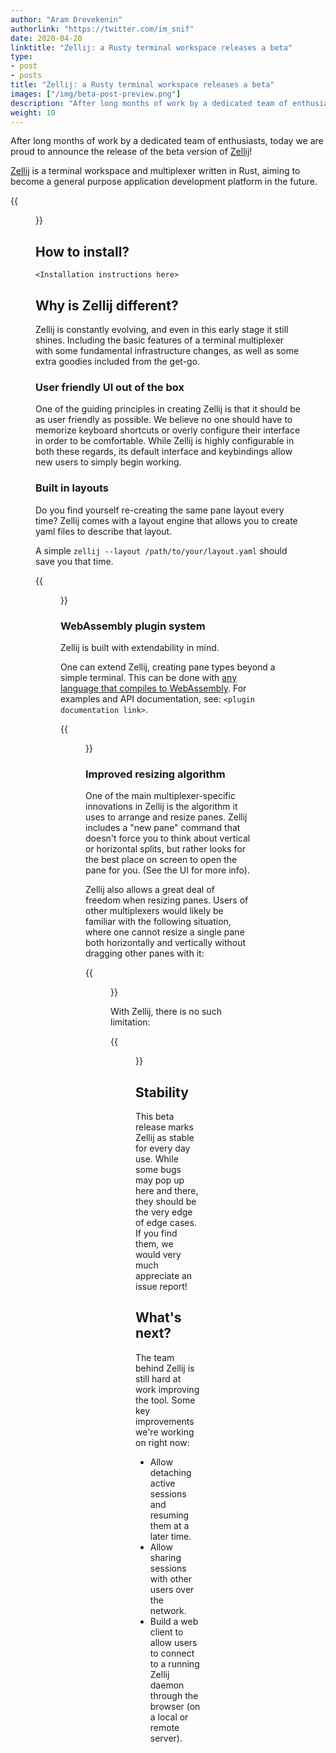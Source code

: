 ```yaml
---
author: "Aram Drevekenin"
authorlink: "https://twitter.com/im_snif"
date: 2020-04-20
linktitle: "Zellij: a Rusty terminal workspace releases a beta"
type:
- post
- posts
title: "Zellij: a Rusty terminal workspace releases a beta"
images: ["/img/beta-post-preview.png"]
description: "After long months of work by a dedicated team of enthusiasts, today we are proud to announce the release of the beta version of Zellij"
weight: 10
---
```


After long months of work by a dedicated team of enthusiasts, today we are proud to announce the release of the beta version of [Zellij](https://github.com/zellij-org/zellij)!

[Zellij](https://github.com/zellij-org/zellij) is a terminal workspace and multiplexer written in Rust, aiming to become a general purpose application development platform in the future.

{{<figure src="/img/zellij-preview-animated.gif" class="center">}}

## How to install?

`<Installation instructions here>`

## Why is Zellij different?
Zellij is constantly evolving, and even in this early stage it still shines. Including the basic features of a terminal multiplexer with some fundamental infrastructure changes, as well as some extra goodies included from the get-go.

### User friendly UI out of the box

One of the guiding principles in creating Zellij is that it should be as user friendly as possible.
We believe no one should have to memorize keyboard shortcuts or overly configure their interface in order to be comfortable.
While Zellij is highly configurable in both these regards, its default interface and keybindings allow new users to simply begin working.

### Built in layouts

Do you find yourself re-creating the same pane layout every time? Zellij comes with a layout engine that allows you to create yaml files to describe that layout.

 A simple `zellij --layout /path/to/your/layout.yaml` should save you that time.

{{<figure src="/img/beta-post-layout.png" class="center">}}

### WebAssembly plugin system

Zellij is built with extendability in mind.

One can extend Zellij, creating pane types beyond a simple terminal. This can be done with [any language that compiles to WebAssembly](https://github.com/appcypher/awesome-wasm-langs). For examples and API documentation, see: `<plugin documentation link>`.

{{<figure src="/img/beta-post-plugins.png" class="center">}}

### Improved resizing algorithm
One of the main multiplexer-specific innovations in Zellij is the algorithm it uses to arrange and resize panes.
Zellij includes a "new pane" command that doesn't force you to think about vertical or horizontal splits, but rather looks for the best place on screen to open the pane for you. (See the UI for more info).

Zellij also allows a great deal of freedom when resizing panes. Users of other multiplexers would likely be familiar with the following situation, where one cannot resize a single pane both horizontally and vertically without dragging other panes with it:

{{<figure src="/img/beta-post-resize-multiplexers.png" class="center">}}

With Zellij, there is no such limitation:

{{<figure src="/img/beta-post-resize-zellij.png" class="center">}}

## Stability

This beta release marks Zellij as stable for every day use. While some bugs may pop up here and there, they should be the very edge of edge cases. If you find them, we would very much appreciate an issue report!

## What's next?
The team behind Zellij is still hard at work improving the tool. Some key improvements we're working on right now:
* Allow detaching active sessions and resuming them at a later time.
* Allow sharing sessions with other users over the network.
* Build a web client to allow users to connect to a running Zellij daemon through the browser (on a local or remote server).
